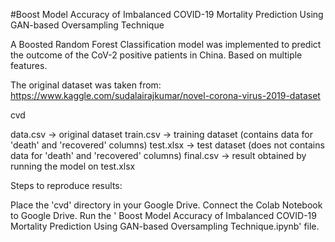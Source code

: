 #Boost Model Accuracy of Imbalanced COVID-19 Mortality Prediction Using GAN-based Oversampling Technique

A Boosted Random Forest Classification model was implemented to predict the outcome of the CoV-2 positive patients in China. Based on multiple features.

The original dataset was taken from: https://www.kaggle.com/sudalairajkumar/novel-corona-virus-2019-dataset

cvd

data.csv -> original dataset
train.csv -> training dataset (contains data for 'death' and 'recovered' columns)
test.xlsx -> test dataset (does not contains data for 'death' and 'recovered' columns)
final.csv -> result obtained by running the model on test.xlsx

Steps to reproduce results:

Place the 'cvd' directory in your Google Drive.
Connect the Colab Notebook to Google Drive.
Run the ' Boost Model Accuracy of Imbalanced COVID-19 Mortality Prediction Using GAN-based Oversampling Technique.ipynb' file.
